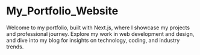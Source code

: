 # My_Portfolio_Website
Welcome to my portfolio, built with Next.js, where I showcase my projects and professional journey. Explore my work in web development and design, and dive into my blog for insights on technology, coding, and industry trends.

